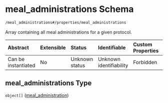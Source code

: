# meal\_administrations Schema

```txt
/meal_administrations#/properties/meal_administrations
```

Array containing all meal administrations for a given protocol.

| Abstract            | Extensible | Status         | Identifiable            | Custom Properties | Additional Properties | Access Restrictions | Defined In                                                                       |
| :------------------ | :--------- | :------------- | :---------------------- | :---------------- | :-------------------- | :------------------ | :------------------------------------------------------------------------------- |
| Can be instantiated | No         | Unknown status | Unknown identifiability | Forbidden         | Allowed               | none                | [\_profile.schema.json\*](../../out/_profile.schema.json "open original schema") |

## meal\_administrations Type

`object[]` ([meal\_administration](meal_administrations-meal_administration.md))

